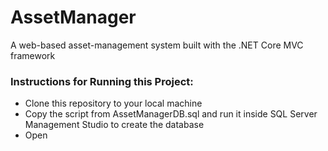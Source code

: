 # AssetManager
A web-based asset-management system built with the .NET Core MVC framework

### Instructions for Running this Project:
- Clone this repository to your local machine
- Copy the script from AssetManagerDB.sql and run it inside SQL Server Management Studio to create the database
- Open
